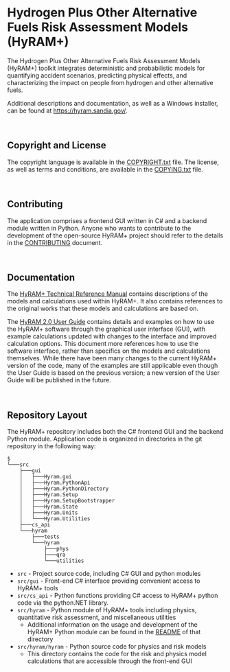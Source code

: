 # Hydrogen Plus Other Alternative Fuels Risk Assessment Models (HyRAM+)
The Hydrogen Plus Other Alternative Fuels Risk Assessment Models (HyRAM+) toolkit integrates deterministic and probabilistic models for quantifying accident scenarios, predicting physical effects, and characterizing the impact on people from hydrogen and other alternative fuels.

Additional descriptions and documentation, as well as a Windows installer, can be found at https://hyram.sandia.gov/.

&nbsp;
## Copyright and License
The copyright language is available in the [COPYRIGHT.txt](./COPYRIGHT.txt) file.
The license, as well as terms and conditions, are available in the [COPYING.txt](./COPYING.txt) file. 

&nbsp;
## Contributing
The application comprises a frontend GUI written in C# and a backend module written in Python.
Anyone who wants to contribute to the development of the open-source HyRAM+ project should refer to the details in the [CONTRIBUTING](./CONTRIBUTING.md) document. 

&nbsp;
## Documentation
The [HyRAM+ Technical Reference Manual](https://hyram.sandia.gov/) contains descriptions of the models and calculations used within HyRAM+. It also contains references to the original works that these models and calculations are based on.

The [HyRAM 2.0 User Guide](https://energy.sandia.gov/download/44669/) contains details and examples on how to use the HyRAM+ software through the graphical user interface (GUI), with example calculations updated with changes to the interface and improved calculation options. This document more references how to use the software interface, rather than specifics on the models and calculations themselves. While there have been many changes to the current HyRAM+ version of the code, many of the examples are still applicable even though the User Guide is based on the previous version; a new version of the User Guide will be published in the future. 

&nbsp;
## Repository Layout
The HyRAM+ repository includes both the C# frontend GUI and the backend Python module.
Application code is organized in directories in the git repository in the following way:

```
$
└───src
    ├───gui
    │   ├───Hyram.gui
    │   ├───Hyram.PythonApi
    │   ├───Hyram.PythonDirectory
    │   ├───Hyram.Setup
    │   ├───Hyram.SetupBootstrapper
    │   ├───Hyram.State
    │   ├───Hyram.Units
    │   └───Hyram.Utilities
    ├───cs_api
    └───hyram
        ├───tests
        └───hyram
            ├───phys
            ├───qra
            └───utilities
```

* `src` - Project source code, including C# GUI and python modules
* `src/gui` - Front-end C# interface providing convenient access to HyRAM+ tools
* `src/cs_api` - Python functions providing C# access to HyRAM+ python code via the python.NET library.
* `src/hyram` - Python module of HyRAM+ tools including physics, quantitative risk assessment, and miscellaneous utilities
    * Additional information on the usage and development of the HyRAM+ Python module can be found in the [README](./src/hyram/README.md) of that directory
* `src/hyram/hyram` - Python source code for physics and risk models
    * This directory contains the code for the risk and physics model calculations that are accessible through the front-end GUI
